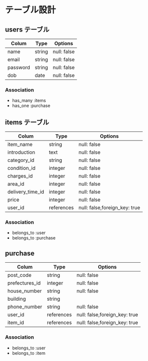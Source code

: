 # テーブル設計

## users テーブル

| Colum    | Type   | Options     |
| -------- | ------ | ----------- |
| name     | string | null: false |
| email    | string | null: false |
| password | string | null: false |
| dob      | date   | null: false |

### Association

- has_many :items
- has_one  :purchase

## items テーブル
| Colum            | Type       | Options     |
| ---------------- | ---------- | ----------- |
| item_name        | string     | null: false |
| introduction     | text       | null: false |
| category_id      | string     | null: false |
| condition_id     | integer    | null: false |
| charges_id       | integer    | null: false |
| area_id          | integer    | null: false |
| delivery_time_id | integer    | null: false |
| price            | integer    | null: false |
|user_id           |references  | null: false,foreign_key: true  |


### Association

- belongs_to :user
- belongs_to :purchase

## purchase
| Colum            | Type       | Options                        |
| ---------------- | ---------- | ------------------------------ |
| post_code        | string     | null: false                    |//郵便番号
| prefectures_id   | integer    | null: false                    |//都道府県
| house_number     | string     | null: false                    |//市町村
| building         | string     |                                |//建物名
| phone_number     | string     | null: false                    |
| user_id          |references  | null: false,foreign_key: true  |
| item_id          |references  | null: false,foreign_key: true  |


### Association

- belongs_to :user
- belongs_to :item
